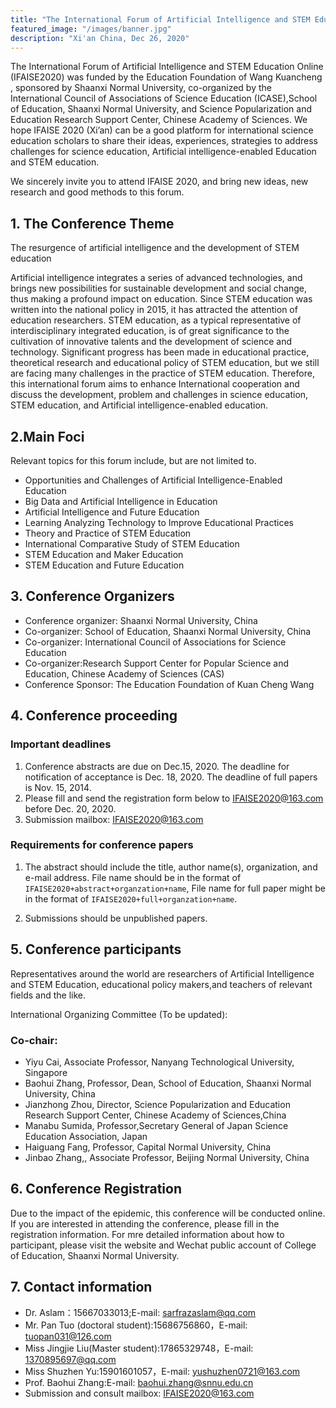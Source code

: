 ```yaml
---
title: "The International Forum of Artificial Intelligence and STEM Education Online (IFAISE2020)"
featured_image: "/images/banner.jpg"
description: "Xi'an China, Dec 26, 2020"
---
```


The International Forum of Artificial Intelligence and STEM Education Online (IFAISE2020) was funded by the Education Foundation of Wang Kuancheng , sponsored by Shaanxi Normal University, co-organized by the International Council of Associations of Science Education (ICASE),School of Education, Shaanxi Normal University, and Science Popularization and Education Research Support Center, Chinese Academy of Sciences. We hope IFAISE 2020 (Xi’an) can be a good platform for international science education scholars to share their ideas, experiences, strategies to address challenges for science education, Artificial intelligence-enabled Education and STEM education.

We sincerely invite you to attend IFAISE 2020, and bring new ideas, new research and good methods to this forum.

## 1. The Conference Theme

The resurgence of artificial intelligence and the development of STEM education

Artificial intelligence integrates a series of advanced technologies, and brings new possibilities for sustainable development and social change, thus making a profound impact on education. Since STEM education was written into the national policy in 2015, it has attracted the attention of education researchers. STEM education, as a typical representative of interdisciplinary integrated education, is of great significance to the cultivation of innovative talents and the development of science and technology. Significant progress has been made in educational practice, theoretical research and educational policy of STEM education, but we still are facing many challenges in the practice of STEM education. Therefore, this international forum aims to enhance International cooperation and discuss the development, problem and challenges in science education, STEM education, and Artificial intelligence-enabled education.

## 2.Main Foci

Relevant topics for this forum include, but are not limited to.
- Opportunities and Challenges of Artificial Intelligence-Enabled Education
- Big Data and Artificial Intelligence in Education
- Artificial Intelligence and Future Education
- Learning Analyzing Technology to Improve Educational Practices
- Theory and Practice of STEM Education
- International Comparative Study of STEM Education
- STEM Education and Maker Education
- STEM Education and Future Education


## 3. Conference Organizers

- Conference organizer: Shaanxi Normal University, China
- Co-organizer: School of Education, Shaanxi Normal University, China
- Co-organizer: International Council of Associations for Science Education
- Co-organizer:Research Support Center for Popular Science and Education, Chinese Academy of Sciences (CAS)
- Conference Sponsor: The Education Foundation of Kuan Cheng Wang

## 4. Conference proceeding

### Important deadlines

1. Conference abstracts are due on Dec.15, 2020. The deadline for notification of acceptance is Dec. 18, 2020. The deadline of full papers is Nov. 15, 2014.
2. Please fill and send the registration form below to IFAISE2020@163.com before Dec. 20, 2020.
3. Submission mailbox: IFAISE2020@163.com

### Requirements for conference papers

1. The abstract should include the title, author name(s), organization, and e-mail address. File name should be in the format of `IFAISE2020+abstract+organzation+name`, File name for full paper might be in the format of `IFAISE2020+full+organzation+name`.

2. Submissions should be unpublished papers.

## 5. Conference participants

Representatives around the world are researchers of Artificial Intelligence and STEM Education, educational policy makers,and teachers of relevant fields and the like.
   
International Organizing Committee (To be updated):

### Co-chair:
- Yiyu Cai, Associate Professor, Nanyang Technological University, Singapore
- Baohui Zhang, Professor, Dean, School of Education, Shaanxi Normal University, China
- Jianzhong Zhou, Director, Science Popularization and Education Research Support Center, Chinese Academy of Sciences,China
- Manabu Sumida, Professor,Secretary General of Japan Science Education Association, Japan
- Haiguang Fang, Professor, Capital Normal University, China
- Jinbao Zhang,, Associate Professor, Beijing Normal University, China

## 6. Conference Registration

Due to the impact of the epidemic, this conference will be conducted online. If you are interested in attending the conference, please fill in the registration information. For mre detailed information about how to participant, please visit the website and Wechat public account of College of Education, Shaanxi Normal University.

## 7. Contact information

- Dr. Aslam：15667033013;E-mail: sarfrazaslam@qq.com
- Mr. Pan Tuo (doctoral student):15686756860，E-mail: tuopan031@126.com
- Miss Jingjie Liu(Master student):17865329748，E-mail: 1370895697@qq.com
- Miss Shuzhen Yu:15901601057，E-mail: yushuzhen0721@163.com
- Prof. Baohui Zhang:E-mail: baohui.zhang@snnu.edu.cn
- Submission and consult mailbox: IFAISE2020@163.com
